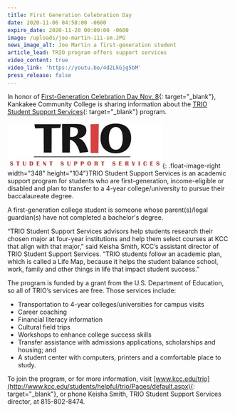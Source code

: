 ```yaml
---
title: First Generation Celebration Day
date: 2020-11-06 04:58:00 -0600
expire_date: 2020-11-20 00:00:00 -0600
image: /uploads/joe-martin-iii-sm.JPG
news_image_alt: Joe Martin a first-generation student
article_lead: TRIO program offers support services
video_content: true
video_link: 'https://youtu.be/4d2LkGjg5bM'
press_release: false
---
```


In honor of [First-Generation Celebration Day Nov. 8](https://firstgen.naspa.org/engagement/first-generation-college-celebration/first-generation-college-celebration){: target="_blank"}, Kankakee Community College is sharing information about the [TRIO Student Support Services](http://www.kcc.edu/students/helpful/trio/Pages/default.aspx){: target="_blank"} program.

![](/uploads/trio-sss.JPG){: .float-image-right width="348" height="104"}TRIO Student Support Services is an academic support program for students who are first-generation, income-eligible or disabled and plan to transfer to a 4-year college/university to pursue their baccalaureate degree.

A first-generation college student is someone whose parent(s)/legal guardian(s) have not completed a bachelor's degree.&nbsp;

“TRIO Student Support Services advisors help students research their chosen major at four-year institutions and help them select courses at KCC that align with that major,” said Keisha Smith, KCC’s assistant director of TRIO Student Support Services. “TRIO students follow an academic plan, which is called a Life Map, because it helps the student balance school, work, family and other things in life that impact student success.”&nbsp;

The program is funded by a grant from the U.S. Department of Education, so all of TRIO’s services are free. Those services include:

* Transportation to 4-year colleges/universities for campus visits
* Career coaching
* Financial literacy information
* Cultural field trips
* Workshops to enhance college success skills
* Transfer assistance with admissions applications, scholarships and housing; and
* A student center with computers, printers and a comfortable place to study.

To join the program, or for more information, visit [www.kcc.edu/trio](http://www.kcc.edu/students/helpful/trio/Pages/default.aspx){: target="_blank"}, or phone Keisha Smith, TRIO Student Support Services director, at 815-802-8474.